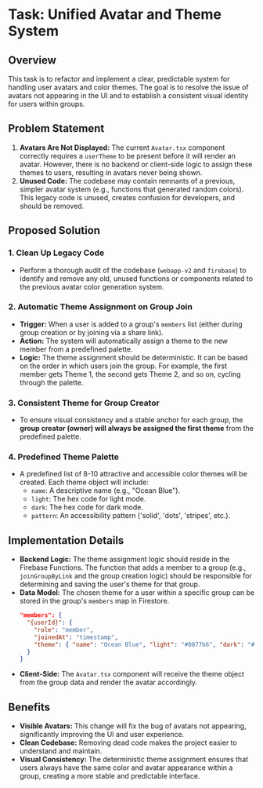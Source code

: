 # Task: Unified Avatar and Theme System

## Overview

This task is to refactor and implement a clear, predictable system for handling user avatars and color themes. The goal is to resolve the issue of avatars not appearing in the UI and to establish a consistent visual identity for users within groups.

## Problem Statement

1.  **Avatars Are Not Displayed:** The current `Avatar.tsx` component correctly requires a `userTheme` to be present before it will render an avatar. However, there is no backend or client-side logic to assign these themes to users, resulting in avatars never being shown.
2.  **Unused Code:** The codebase may contain remnants of a previous, simpler avatar system (e.g., functions that generated random colors). This legacy code is unused, creates confusion for developers, and should be removed.

## Proposed Solution

### 1. Clean Up Legacy Code

-   Perform a thorough audit of the codebase (`webapp-v2` and `firebase`) to identify and remove any old, unused functions or components related to the previous avatar color generation system.

### 2. Automatic Theme Assignment on Group Join

-   **Trigger:** When a user is added to a group's `members` list (either during group creation or by joining via a share link).
-   **Action:** The system will automatically assign a theme to the new member from a predefined palette.
-   **Logic:** The theme assignment should be deterministic. It can be based on the order in which users join the group. For example, the first member gets Theme 1, the second gets Theme 2, and so on, cycling through the palette.

### 3. Consistent Theme for Group Creator

-   To ensure visual consistency and a stable anchor for each group, the **group creator (owner) will always be assigned the first theme** from the predefined palette.

### 4. Predefined Theme Palette

-   A predefined list of 8-10 attractive and accessible color themes will be created. Each theme object will include:
    -   `name`: A descriptive name (e.g., "Ocean Blue").
    -   `light`: The hex code for light mode.
    -   `dark`: The hex code for dark mode.
    -   `pattern`: An accessibility pattern ('solid', 'dots', 'stripes', etc.).

## Implementation Details

-   **Backend Logic:** The theme assignment logic should reside in the Firebase Functions. The function that adds a member to a group (e.g., `joinGroupByLink` and the group creation logic) should be responsible for determining and saving the user's theme for that group.
-   **Data Model:** The chosen theme for a user within a specific group can be stored in the group's `members` map in Firestore.
    ```json
    "members": {
      "{userId}": {
        "role": "member",
        "joinedAt": "timestamp",
        "theme": { "name": "Ocean Blue", "light": "#0077b6", "dark": "#00b4d8", "pattern": "solid" }
      }
    }
    ```
-   **Client-Side:** The `Avatar.tsx` component will receive the theme object from the group data and render the avatar accordingly.

## Benefits

-   **Visible Avatars:** This change will fix the bug of avatars not appearing, significantly improving the UI and user experience.
-   **Clean Codebase:** Removing dead code makes the project easier to understand and maintain.
-   **Visual Consistency:** The deterministic theme assignment ensures that users always have the same color and avatar appearance within a group, creating a more stable and predictable interface.

